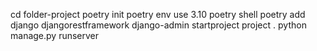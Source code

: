 cd folder-project
poetry init
poetry env use 3.10
poetry shell
poetry add django djangorestframework
django-admin startproject project .
python manage.py runserver